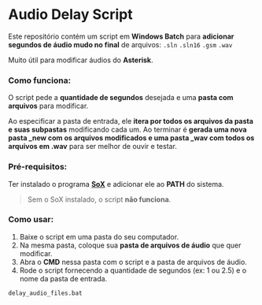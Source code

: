 # Audio Delay Script

Este repositório contém um script em **Windows Batch** para **adicionar segundos de áudio mudo no final** de arquivos: `.sln` `.sln16` `.gsm` `.wav`

Muito útil para modificar áudios do **Asterisk**.

### Como funciona:
O script pede a **quantidade de segundos** desejada e uma **pasta com arquivos** para modificar.

Ao especificar a pasta de entrada, ele **itera por todos os arquivos da pasta e suas subpastas** modificando cada um. Ao terminar é **gerada uma nova pasta _new com os arquivos modificados e uma pasta _wav com todos os arquivos em .wav** para ser melhor de ouvir e testar.

### Pré-requisitos:
Ter instalado o programa **[SoX](http://sox.sourceforge.net/)** e adicionar ele ao **PATH** do sistema. 

> Sem o SoX instalado, o script **não funciona**.

### Como usar:
1. Baixe o script em uma pasta do seu computador.  
2. Na mesma pasta, coloque sua **pasta de arquivos de áudio** que quer modificar.  
3. Abra o **CMD** nessa pasta com o script e a pasta de arquivos de áudio. 
4. Rode o script fornecendo a quantidade de segundos (ex: 1 ou 2.5) e o nome da pasta de entrada.

```bat
delay_audio_files.bat
